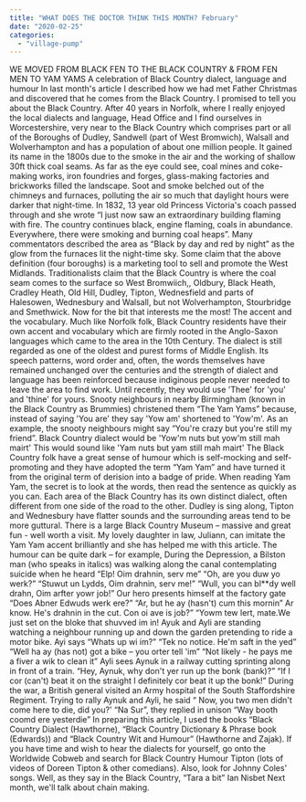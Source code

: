 ```yaml
---
title: "WHAT DOES THE DOCTOR THINK THIS MONTH? February"
date: "2020-02-25"
categories: 
  - "village-pump"
---
```


WE MOVED FROM BLACK FEN TO THE BLACK COUNTRY & FROM FEN MEN TO YAM YAMS A celebration of Black Country dialect, language and humour In last month's article I described how we had met Father Christmas and discovered that he comes from the Black Country. I promised to tell you about the Black Country. After 40 years in Norfolk, where I really enjoyed the local dialects and language, Head Office and I find ourselves in Worcestershire, very near to the Black Country which comprises part or all of the Boroughs of Dudley, Sandwell (part of West Bromwich), Walsall and Wolverhampton and has a population of about one million people. It gained its name in the 1800s due to the smoke in the air and the working of shallow 30ft thick coal seams. As far as the eye could see, coal mines and coke-making works, iron foundries and forges, glass-making factories and brickworks filled the landscape. Soot and smoke belched out of the chimneys and furnaces, polluting the air so much that daylight hours were darker that night-time. In 1832, 13 year old Princess Victoria's coach passed through and she wrote “I just now saw an extraordinary building flaming with fire. The country continues black, engine flaming, coals in abundance. Everywhere, there were smoking and burning coal heaps”. Many commentators described the area as “Black by day and red by night” as the glow from the furnaces lit the night-time sky. Some claim that the above definition (four boroughs) is a marketing tool to sell and promote the West Midlands. Traditionalists claim that the Black Country is where the coal seam comes to the surface so West Bromwiich,, Oldbury, Black Heath, Cradley Heath, Old Hill, Dudley, Tipton, Wednesfield and parts of Halesowen, Wednesbury and Walsall, but not Wolverhampton, Stourbridge and Smethwick. Now for the bit that interests me the most! The accent and the vocabulary. Much like Norfolk folk, Black Country residents have their own accent and vocabulary which are firmly rooted in the Anglo-Saxon languages which came to the area in the 10th Century. The dialect is still regarded as one of the oldest and purest forms of Middle English. Its speech patterns, word order and, often, the words themselves have remained unchanged over the centuries and the strength of dialect and language has been reinforced because indiginous people never needed to leave the area to find work. Until recently, they would use 'Thee' for 'you' and 'thine' for yours. Snooty neighbours in nearby Birmingham (known in the Black Country as Brummies) christened them “The Yam Yams” because, instead of saying 'You are' they say 'Yow am' shortened to 'Yow'm'. As an example, the snooty neighbours might say “You're crazy but you're still my friend”. Black Country dialect would be 'Yow'm nuts but yow'm still mah mairt' This would sound like 'Yam nuts but yam still mah mairt' The Black Country folk have a great sense of humour which is self-mocking and self-promoting and they have adopted the term “Yam Yam” and have turned it from the original term of derision into a badge of pride. When reading Yam Yam, the secret is to look at the words, then read the sentence as quickly as you can. Each area of the Black Country has its own distinct dialect, often different from one side of the road to the other. Dudley is sing along, Tipton and Wednesbury have flatter sounds and the surrounding areas tend to be more guttural. There is a large Black Country Museum – massive and great fun - well worth a visit. My lovely daughter in law, Juliann, can imitate the Yam Yam accent brilliantly and she has helped me with this article. The humour can be quite dark – for example, During the Depression, a Bilston man (who speaks in italics) was walking along the canal contemplating suicide when he heard “Elp! Oim drahnin, serv me” “Oh, are you duw yo werk?” “Stuwut un Lydds, Oim drahnin, serv me!” “Wull, you can bl\*\*dy well drahn, Oim arfter yowr job!” Our hero presents himself at the factory gate “Does Abner Edwuds werk ere?” “Ar, but he ay (hasn't) cum this mornin” Ar know. He's drahnin in the cut. Con oi ave is job?” “Yowm tew lert, mate.We just set on the bloke that shuvved im in! Ayuk and Ayli are standing watching a neighbour running up and down the garden pretending to ride a motor bike. Ayi says “Whats up wi im?” “Tek no notice. He'm saft in the yed” “Well ha ay (has not) got a bike – you orter tell 'im” “Not likely - he pays me a fiver a wik to clean it” Ayli sees Aynuk in a railway cutting sprinting along in front of a train. “Hey, Aynuk, why don't yer run up the bonk (bank)?” “If I cor (can't) beat it on the straight I definitely cor beat it up the bonk!” During the war, a British general visited an Army hospital of the South Staffordshire Regiment. Trying to rally Aynuk and Ayli, he said “ Now, you two men didn't come here to die, did you?' “Na Sur”, they replied in unison “Way booth coomd ere yesterdie” In preparing this article, I used the books “Black Country Dialect (Hawthorne), “Black Country Dictionary & Phrase book (Edwards)) and “Black Country Wit and Humour” (Hawthorne and Zajak). If you have time and wish to hear the dialects for yourself, go onto the Worldwide Cobweb and search for Black Country Humour Tipton (lots of videos of Doreen Tipton & other comedians). Also, look for Johnny Coles' songs. Well, as they say in the Black Country, “Tara a bit” Ian Nisbet Next month, we'll talk about chain making.
